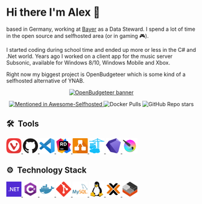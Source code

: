 # Hi there I'm Alex 👋

based in Germany, working at [Bayer](https://www.bayer.com) as a Data Steward. I spend a lot of time in the open source and selfhosted area (or in gaming 🎮).

I started coding during school time and ended up more or less in the C# and .Net world. Years ago I worked on a client app for the music server Subsonic, available for Windows 8/10, Windows Mobile and Xbox.

Right now my biggest project is OpenBudgeteer which is some kind of a selfhosted alternative of YNAB.

<p align="center">
    <a href="https://github.com/TheAxelander/OpenBudgeteer" target="_blank"> <img alt="OpenBudgeteer banner" src="https://github.com/TheAxelander/OpenBudgeteer/blob/master/assets/banner.png?raw=true"> </a>    
</p>

<p align="center">
    <a href="https://github.com/awesome-selfhosted/awesome-selfhosted#money-budgeting--management">
        <img alt="Mentioned in Awesome-Selfhosted" src="https://awesome.re/mentioned-badge.svg">
    </a>
    <img alt="Docker Pulls" src="https://img.shields.io/docker/pulls/axelander/openbudgeteer">
    <img alt="GitHub Repo stars" src="https://img.shields.io/github/stars/TheAxelander/OpenBudgeteer">
</p>

## 🛠️ &nbsp;Tools

<a href="https://vivaldi.com" target="_blank"> <img src="https://raw.githubusercontent.com/TheAxelander/TheAxelander/main/assets/vivaldi.png" alt="vivaldi" width="40" height="40"/> </a>
<a href="https://github.com" target="_blank"> <img src="https://raw.githubusercontent.com/TheAxelander/TheAxelander/main/assets/github.png" alt="github" width="40" height="40"/> </a>
<a href="https://code.visualstudio.com" target="_blank"> <img src="https://raw.githubusercontent.com/TheAxelander/TheAxelander/main/assets/code.png" alt="vscode" width="40" height="40"/> </a>
<a href="https://www.jetbrains.com/de-de/rider" target="_blank"> <img src="https://raw.githubusercontent.com/TheAxelander/TheAxelander/main/assets/rider.png" alt="rider" width="40" height="40"/> </a>
<a href="https://draw.io" target="_blank"> <img src="https://raw.githubusercontent.com/TheAxelander/TheAxelander/main/assets/drawio.png" alt="draw.io" width="40" height="40"/> </a>
<a href="https://portainer.io" target="_blank"> <img src="https://raw.githubusercontent.com/TheAxelander/TheAxelander/main/assets/portainer.png" alt="portainer" width="40" height="40"/> </a>
<a href="https://obsidian.md" target="_blank"> <img src="https://raw.githubusercontent.com/TheAxelander/TheAxelander/main/assets/obsidian.png" alt="obsidian" width="40" height="40"/> </a>
<a href="https://krita.org" target="_blank"> <img src="https://raw.githubusercontent.com/TheAxelander/TheAxelander/main/assets/krita.png" alt="krita" width="40" height="40"/> </a>

## ⚙️ &nbsp;Technology Stack

<a href="https://dotnet.microsoft.com" target="_blank"> <img src="https://raw.githubusercontent.com/TheAxelander/TheAxelander/main/assets/dotnet.svg" alt="dotnet" width="40" height="40"/> </a>
<a href="https://learn.microsoft.com/en-us/dotnet/csharp/tour-of-csharp" target="_blank"> <img src="https://raw.githubusercontent.com/TheAxelander/TheAxelander/main/assets/csharpv2.png" alt="csharp" width="40" height="40"/> </a>
<a href="https://docker.com" target="_blank"> <img src="https://raw.githubusercontent.com/TheAxelander/TheAxelander/main/assets/docker.png" alt="docker" width="40" height="40"/> </a>
<a href="https://git-scm.com" target="_blank"> <img src="https://raw.githubusercontent.com/TheAxelander/TheAxelander/main/assets/git.svg" alt="git" width="40" height="40"/> </a>
<a href="https://mysql.com" target="_blank"> <img src="https://raw.githubusercontent.com/TheAxelander/TheAxelander/main/assets/mysql.svg" alt="mysql" width="40" height="40"/> </a>
<a href="https://linux.org" target="_blank"> <img src="https://raw.githubusercontent.com/TheAxelander/TheAxelander/main/assets/linux.svg" alt="linux" width="40" height="40"/> </a>
<a href="https://proxmox.com" target="_blank"> <img src="https://raw.githubusercontent.com/TheAxelander/TheAxelander/main/assets/proxmox.png" alt="proxmox" width="40" height="40"/> </a>
<a href="https://linuxcontainers.org" target="_blank"> <img src="https://raw.githubusercontent.com/TheAxelander/TheAxelander/main/assets/lxc.png" alt="lxc" width="40" height="40"/> </a>
